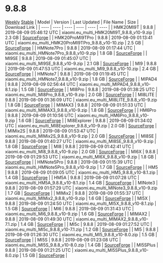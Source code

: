 # 9.8.8
[Weekly](#Weekly)  [Stable](#Stable)
| Model | Version | Last Updated | File Name | Size | Download Link |
| ---- | ---- | ---- | ---- | ---- | ---- |
| HMK20MI9T | 9.8.8 | 2019-08-09 05:46:12 UTC | xiaomi.eu_multi_HMK20MI9T_9.8.8_v10-9.zip | 2.3 GB | [SourceForge](https://sourceforge.net/projects/xiaomi-eu-multilang-miui-roms/files/xiaomi.eu/MIUI-WEEKLY-RELEASES/9.8.8/xiaomi.eu_multi_HMK20MI9T_9.8.8_v10-9.zip/download) |
| HMK20ProMI9TPro | 9.8.8 | 2019-08-09 01:13:41 UTC | xiaomi.eu_multi_HMK20ProMI9TPro_9.8.8_v10-10.zip | 2.5 GB | [SourceForge](https://sourceforge.net/projects/xiaomi-eu-multilang-miui-roms/files/xiaomi.eu/MIUI-WEEKLY-RELEASES/9.8.8/xiaomi.eu_multi_HMK20ProMI9TPro_9.8.8_v10-10.zip/download) |
| HMNote7Pro | 9.8.8 | 2019-08-09 01:17:44 UTC | xiaomi.eu_multi_HMNote7Pro_9.8.8_v10-9.zip | 1.8 GB | [SourceForge](https://sourceforge.net/projects/xiaomi-eu-multilang-miui-roms/files/xiaomi.eu/MIUI-WEEKLY-RELEASES/9.8.8/xiaomi.eu_multi_HMNote7Pro_9.8.8_v10-9.zip/download) |
| MI9SE | 9.8.8 | 2019-08-09 01:45:07 UTC | xiaomi.eu_multi_MI9SE_9.8.8_v10-9.zip | 2.1 GB | [SourceForge](https://sourceforge.net/projects/xiaomi-eu-multilang-miui-roms/files/xiaomi.eu/MIUI-WEEKLY-RELEASES/9.8.8/xiaomi.eu_multi_MI9SE_9.8.8_v10-9.zip/download) |
| MI9 | 9.8.8 | 2019-08-09 01:47:53 UTC | xiaomi.eu_multi_MI9_9.8.8_v10-10.zip | 2.4 GB | [SourceForge](https://sourceforge.net/projects/xiaomi-eu-multilang-miui-roms/files/xiaomi.eu/MIUI-WEEKLY-RELEASES/9.8.8/xiaomi.eu_multi_MI9_9.8.8_v10-10.zip/download) |
| HMNote7 | 9.8.8 | 2019-08-09 01:19:45 UTC | xiaomi.eu_multi_HMNote7_9.8.8_v10-9.zip | 1.8 GB | [SourceForge](https://sourceforge.net/projects/xiaomi-eu-multilang-miui-roms/files/xiaomi.eu/MIUI-WEEKLY-RELEASES/9.8.8/xiaomi.eu_multi_HMNote7_9.8.8_v10-9.zip/download) |
| MIPAD4 | 9.8.8 | 2019-08-09 02:56:44 UTC | xiaomi.eu_multi_MIPAD4_9.8.8_v10-8.1.zip | 1.5 GB | [SourceForge](https://sourceforge.net/projects/xiaomi-eu-multilang-miui-roms/files/xiaomi.eu/MIUI-WEEKLY-RELEASES/9.8.8/xiaomi.eu_multi_MIPAD4_9.8.8_v10-8.1.zip/download) |
| MI8Pro | 9.8.8 | 2019-08-09 01:38:25 UTC | xiaomi.eu_multi_MI8Pro_9.8.8_v10-9.zip | 2.0 GB | [SourceForge](https://sourceforge.net/projects/xiaomi-eu-multilang-miui-roms/files/xiaomi.eu/MIUI-WEEKLY-RELEASES/9.8.8/xiaomi.eu_multi_MI8Pro_9.8.8_v10-9.zip/download) |
| MI8LITE | 9.8.8 | 2019-08-09 01:36:09 UTC | xiaomi.eu_multi_MI8LITE_9.8.8_v10-9.zip | 1.8 GB | [SourceForge](https://sourceforge.net/projects/xiaomi-eu-multilang-miui-roms/files/xiaomi.eu/MIUI-WEEKLY-RELEASES/9.8.8/xiaomi.eu_multi_MI8LITE_9.8.8_v10-9.zip/download) |
| MIMAX3 | 9.8.8 | 2019-08-09 01:51:33 UTC | xiaomi.eu_multi_MIMAX3_9.8.8_v10-9.zip | 1.8 GB | [SourceForge](https://sourceforge.net/projects/xiaomi-eu-multilang-miui-roms/files/xiaomi.eu/MIUI-WEEKLY-RELEASES/9.8.8/xiaomi.eu_multi_MIMAX3_9.8.8_v10-9.zip/download) |
| HM6Pro | 9.8.8 | 2019-08-09 01:10:56 UTC | xiaomi.eu_multi_HM6Pro_9.8.8_v10-9.zip | 1.6 GB | [SourceForge](https://sourceforge.net/projects/xiaomi-eu-multilang-miui-roms/files/xiaomi.eu/MIUI-WEEKLY-RELEASES/9.8.8/xiaomi.eu_multi_HM6Pro_9.8.8_v10-9.zip/download) |
| MI8Explorer | 9.8.8 | 2019-08-09 01:34:02 UTC | xiaomi.eu_multi_MI8Explorer_9.8.8_v10-9.zip | 2.0 GB | [SourceForge](https://sourceforge.net/projects/xiaomi-eu-multilang-miui-roms/files/xiaomi.eu/MIUI-WEEKLY-RELEASES/9.8.8/xiaomi.eu_multi_MI8Explorer_9.8.8_v10-9.zip/download) |
| MIMix2S | 9.8.8 | 2019-08-09 01:53:47 UTC | xiaomi.eu_multi_MIMix2S_9.8.8_v10-9.zip | 2.0 GB | [SourceForge](https://sourceforge.net/projects/xiaomi-eu-multilang-miui-roms/files/xiaomi.eu/MIUI-WEEKLY-RELEASES/9.8.8/xiaomi.eu_multi_MIMix2S_9.8.8_v10-9.zip/download) |
| MI8SE | 9.8.8 | 2019-08-09 01:40:27 UTC | xiaomi.eu_multi_MI8SE_9.8.8_v10-9.zip | 1.8 GB | [SourceForge](https://sourceforge.net/projects/xiaomi-eu-multilang-miui-roms/files/xiaomi.eu/MIUI-WEEKLY-RELEASES/9.8.8/xiaomi.eu_multi_MI8SE_9.8.8_v10-9.zip/download) |
| MI8 | 9.8.8 | 2019-08-09 01:42:41 UTC | xiaomi.eu_multi_MI8_9.8.8_v10-9.zip | 2.0 GB | [SourceForge](https://sourceforge.net/projects/xiaomi-eu-multilang-miui-roms/files/xiaomi.eu/MIUI-WEEKLY-RELEASES/9.8.8/xiaomi.eu_multi_MI8_9.8.8_v10-9.zip/download) |
| MI6X | 9.8.8 | 2019-08-09 01:29:53 UTC | xiaomi.eu_multi_MI6X_9.8.8_v10-9.zip | 1.8 GB | [SourceForge](https://sourceforge.net/projects/xiaomi-eu-multilang-miui-roms/files/xiaomi.eu/MIUI-WEEKLY-RELEASES/9.8.8/xiaomi.eu_multi_MI6X_9.8.8_v10-9.zip/download) |
| HMNote5Pro | 9.8.8 | 2019-08-09 01:15:39 UTC | xiaomi.eu_multi_HMNote5Pro_9.8.8_v10-9.zip | 1.7 GB | [SourceForge](https://sourceforge.net/projects/xiaomi-eu-multilang-miui-roms/files/xiaomi.eu/MIUI-WEEKLY-RELEASES/9.8.8/xiaomi.eu_multi_HMNote5Pro_9.8.8_v10-9.zip/download) |
| HM5 | 9.8.8 | 2019-08-09 01:09:05 UTC | xiaomi.eu_multi_HM5_9.8.8_v10-8.1.zip | 1.4 GB | [SourceForge](https://sourceforge.net/projects/xiaomi-eu-multilang-miui-roms/files/xiaomi.eu/MIUI-WEEKLY-RELEASES/9.8.8/xiaomi.eu_multi_HM5_9.8.8_v10-8.1.zip/download) |
| HM5A | 9.8.8 | 2019-08-09 01:07:28 UTC | xiaomi.eu_multi_HM5A_9.8.8_v10-8.1.zip | 1.4 GB | [SourceForge](https://sourceforge.net/projects/xiaomi-eu-multilang-miui-roms/files/xiaomi.eu/MIUI-WEEKLY-RELEASES/9.8.8/xiaomi.eu_multi_HM5A_9.8.8_v10-8.1.zip/download) |
| MINote3 | 9.8.8 | 2019-08-09 01:57:29 UTC | xiaomi.eu_multi_MINote3_9.8.8_v10-9.zip | 1.7 GB | [SourceForge](https://sourceforge.net/projects/xiaomi-eu-multilang-miui-roms/files/xiaomi.eu/MIUI-WEEKLY-RELEASES/9.8.8/xiaomi.eu_multi_MINote3_9.8.8_v10-9.zip/download) |
| MIMix2 | 9.8.8 | 2019-08-09 01:55:37 UTC | xiaomi.eu_multi_MIMix2_9.8.8_v10-9.zip | 1.6 GB | [SourceForge](https://sourceforge.net/projects/xiaomi-eu-multilang-miui-roms/files/xiaomi.eu/MIUI-WEEKLY-RELEASES/9.8.8/xiaomi.eu_multi_MIMix2_9.8.8_v10-9.zip/download) |
| MI5X | 9.8.8 | 2019-08-09 01:24:50 UTC | xiaomi.eu_multi_MI5X_9.8.8_v10-8.1.zip | 1.5 GB | [SourceForge](https://sourceforge.net/projects/xiaomi-eu-multilang-miui-roms/files/xiaomi.eu/MIUI-WEEKLY-RELEASES/9.8.8/xiaomi.eu_multi_MI5X_9.8.8_v10-8.1.zip/download) |
| MI6 | 9.8.8 | 2019-08-09 01:31:43 UTC | xiaomi.eu_multi_MI6_9.8.8_v10-9.zip | 1.6 GB | [SourceForge](https://sourceforge.net/projects/xiaomi-eu-multilang-miui-roms/files/xiaomi.eu/MIUI-WEEKLY-RELEASES/9.8.8/xiaomi.eu_multi_MI6_9.8.8_v10-9.zip/download) |
| MIMAX2 | 9.8.8 | 2019-08-09 01:49:30 UTC | xiaomi.eu_multi_MIMAX2_9.8.8_v10-7.1.zip | 1.4 GB | [SourceForge](https://sourceforge.net/projects/xiaomi-eu-multilang-miui-roms/files/xiaomi.eu/MIUI-WEEKLY-RELEASES/9.8.8/xiaomi.eu_multi_MIMAX2_9.8.8_v10-7.1.zip/download) |
| MI5c | 9.8.8 | 2019-08-09 01:27:52 UTC | xiaomi.eu_multi_MI5c_9.8.8_v10-7.1.zip | 1.2 GB | [SourceForge](https://sourceforge.net/projects/xiaomi-eu-multilang-miui-roms/files/xiaomi.eu/MIUI-WEEKLY-RELEASES/9.8.8/xiaomi.eu_multi_MI5c_9.8.8_v10-7.1.zip/download) |
| MI5 | 9.8.8 | 2019-08-09 01:26:30 UTC | xiaomi.eu_multi_MI5_9.8.8_v10-8.0.zip | 1.5 GB | [SourceForge](https://sourceforge.net/projects/xiaomi-eu-multilang-miui-roms/files/xiaomi.eu/MIUI-WEEKLY-RELEASES/9.8.8/xiaomi.eu_multi_MI5_9.8.8_v10-8.0.zip/download) |
| MI5S | 9.8.8 | 2019-08-09 01:23:08 UTC | xiaomi.eu_multi_MI5S_9.8.8_v10-8.0.zip | 1.4 GB | [SourceForge](https://sourceforge.net/projects/xiaomi-eu-multilang-miui-roms/files/xiaomi.eu/MIUI-WEEKLY-RELEASES/9.8.8/xiaomi.eu_multi_MI5S_9.8.8_v10-8.0.zip/download) |
| MI5SPlus | 9.8.8 | 2019-08-09 01:21:25 UTC | xiaomi.eu_multi_MI5SPlus_9.8.8_v10-8.0.zip | 1.5 GB | [SourceForge](https://sourceforge.net/projects/xiaomi-eu-multilang-miui-roms/files/xiaomi.eu/MIUI-WEEKLY-RELEASES/9.8.8/xiaomi.eu_multi_MI5SPlus_9.8.8_v10-8.0.zip/download) |
